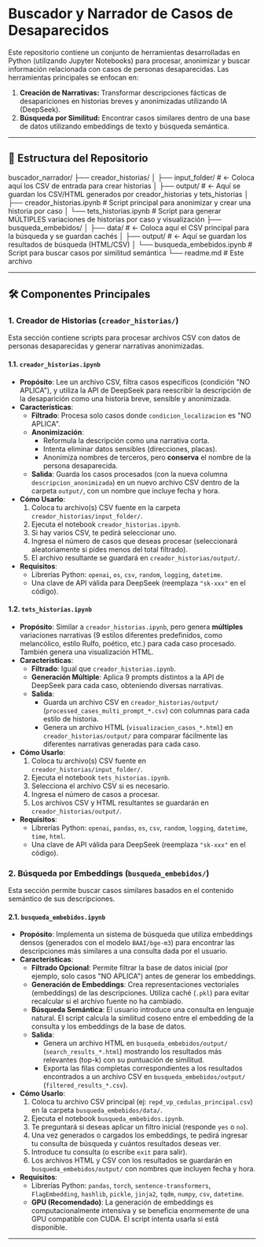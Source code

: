 # Buscador y Narrador de Casos de Desaparecidos

Este repositorio contiene un conjunto de herramientas desarrolladas en Python (utilizando Jupyter Notebooks) para procesar, anonimizar y buscar información relacionada con casos de personas desaparecidas. Las herramientas principales se enfocan en:

1.  **Creación de Narrativas:** Transformar descripciones fácticas de desapariciones en historias breves y anonimizadas utilizando IA (DeepSeek).
2.  **Búsqueda por Similitud:** Encontrar casos similares dentro de una base de datos utilizando embeddings de texto y búsqueda semántica.

---

## 📂 Estructura del Repositorio
buscador_narrador/
├── creador_historias/
│   ├── input_folder/       # <- Coloca aquí los CSV de entrada para crear historias
│   ├── output/             # <- Aquí se guardan los CSV/HTML generados por creador_historias y tets_historias
│   ├── creador_historias.ipynb # Script principal para anonimizar y crear una historia por caso
│   └── tets_historias.ipynb    # Script para generar MÚLTIPLES variaciones de historias por caso y visualización
├── busqueda_embebidos/
│   ├── data/               # <- Coloca aquí el CSV principal para la búsqueda y se guardan cachés
│   ├── output/             # <- Aquí se guardan los resultados de búsqueda (HTML/CSV)
│   └── busqueda_embebidos.ipynb # Script para buscar casos por similitud semántica
└── readme.md               # Este archivo

---

## 🛠️ Componentes Principales

### 1. Creador de Historias (`creador_historias/`)

Esta sección contiene scripts para procesar archivos CSV con datos de personas desaparecidas y generar narrativas anonimizadas.

#### 1.1. `creador_historias.ipynb`

* **Propósito**: Lee un archivo CSV, filtra casos específicos (condición "NO APLICA"), y utiliza la API de DeepSeek para reescribir la descripción de la desaparición como una historia breve, sensible y anonimizada.
* **Características**:
    * **Filtrado**: Procesa solo casos donde `condicion_localizacion` es "NO APLICA".
    * **Anonimización**:
        * Reformula la descripción como una narrativa corta.
        * Intenta eliminar datos sensibles (direcciones, placas).
        * Anonimiza nombres de terceros, pero **conserva** el nombre de la persona desaparecida.
    * **Salida**: Guarda los casos procesados (con la nueva columna `descripcion_anonimizada`) en un nuevo archivo CSV dentro de la carpeta `output/`, con un nombre que incluye fecha y hora.
* **Cómo Usarlo**:
    1.  Coloca tu archivo(s) CSV fuente en la carpeta `creador_historias/input_folder/`.
    2.  Ejecuta el notebook `creador_historias.ipynb`.
    3.  Si hay varios CSV, te pedirá seleccionar uno.
    4.  Ingresa el número de casos que deseas procesar (seleccionará aleatoriamente si pides menos del total filtrado).
    5.  El archivo resultante se guardará en `creador_historias/output/`.
* **Requisitos**:
    * Librerías Python: `openai`, `os`, `csv`, `random`, `logging`, `datetime`.
    * Una clave de API válida para DeepSeek (reemplaza `"sk-xxx"` en el código).

#### 1.2. `tets_historias.ipynb`

* **Propósito**: Similar a `creador_historias.ipynb`, pero genera **múltiples** variaciones narrativas (9 estilos diferentes predefinidos, como melancólico, estilo Rulfo, poético, etc.) para cada caso procesado. También genera una visualización HTML.
* **Características**:
    * **Filtrado**: Igual que `creador_historias.ipynb`.
    * **Generación Múltiple**: Aplica 9 prompts distintos a la API de DeepSeek para cada caso, obteniendo diversas narrativas.
    * **Salida**:
        * Guarda un archivo CSV en `creador_historias/output/` (`processed_cases_multi_prompt_*.csv`) con columnas para cada estilo de historia.
        * Genera un archivo HTML (`visualizacion_casos_*.html`) en `creador_historias/output/` para comparar fácilmente las diferentes narrativas generadas para cada caso.
* **Cómo Usarlo**:
    1.  Coloca tu archivo(s) CSV fuente en `creador_historias/input_folder/`.
    2.  Ejecuta el notebook `tets_historias.ipynb`.
    3.  Selecciona el archivo CSV si es necesario.
    4.  Ingresa el número de casos a procesar.
    5.  Los archivos CSV y HTML resultantes se guardarán en `creador_historias/output/`.
* **Requisitos**:
    * Librerías Python: `openai`, `pandas`, `os`, `csv`, `random`, `logging`, `datetime`, `time`, `html`.
    * Una clave de API válida para DeepSeek (reemplaza `"sk-xxx"` en el código).

### 2. Búsqueda por Embeddings (`busqueda_embebidos/`)

Esta sección permite buscar casos similares basados en el contenido semántico de sus descripciones.

#### 2.1. `busqueda_embebidos.ipynb`

* **Propósito**: Implementa un sistema de búsqueda que utiliza embeddings densos (generados con el modelo `BAAI/bge-m3`) para encontrar las descripciones más similares a una consulta dada por el usuario.
* **Características**:
    * **Filtrado Opcional**: Permite filtrar la base de datos inicial (por ejemplo, solo casos "NO APLICA") antes de generar los embeddings.
    * **Generación de Embeddings**: Crea representaciones vectoriales (embeddings) de las descripciones. Utiliza caché (`.pkl`) para evitar recalcular si el archivo fuente no ha cambiado.
    * **Búsqueda Semántica**: El usuario introduce una consulta en lenguaje natural. El script calcula la similitud coseno entre el embedding de la consulta y los embeddings de la base de datos.
    * **Salida**:
        * Genera un archivo HTML en `busqueda_embebidos/output/` (`search_results_*.html`) mostrando los resultados más relevantes (top-k) con su puntuación de similitud.
        * Exporta las filas completas correspondientes a los resultados encontrados a un archivo CSV en `busqueda_embebidos/output/` (`filtered_results_*.csv`).
* **Cómo Usarlo**:
    1.  Coloca tu archivo CSV principal (ej: `repd_vp_cedulas_principal.csv`) en la carpeta `busqueda_embebidos/data/`.
    2.  Ejecuta el notebook `busqueda_embebidos.ipynb`.
    3.  Te preguntará si deseas aplicar un filtro inicial (responde `yes` o `no`).
    4.  Una vez generados o cargados los embeddings, te pedirá ingresar tu consulta de búsqueda y cuántos resultados deseas ver.
    5.  Introduce tu consulta (o escribe `exit` para salir).
    6.  Los archivos HTML y CSV con los resultados se guardarán en `busqueda_embebidos/output/` con nombres que incluyen fecha y hora.
* **Requisitos**:
    * Librerías Python: `pandas`, `torch`, `sentence-transformers`, `FlagEmbedding`, `hashlib`, `pickle`, `jinja2`, `tqdm`, `numpy`, `csv`, `datetime`.
    * **GPU (Recomendado)**: La generación de embeddings es computacionalmente intensiva y se beneficia enormemente de una GPU compatible con CUDA. El script intenta usarla si está disponible.

---